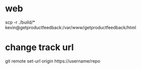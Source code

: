 # web

scp -r ./build/* kevin@getproductfeedback:/var/www/getproductfeedback/html

# change track url
git remote set-url origin https://username/repo